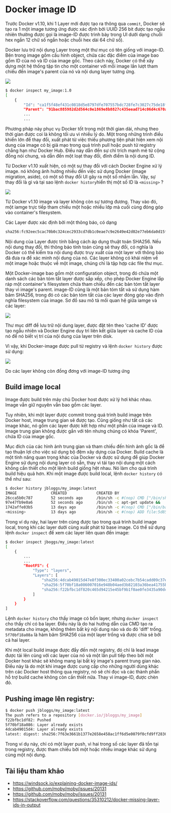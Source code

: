 # Docker image ID

Trước Docker v1.10, khi 1 Layer mới được tạo ra thông qua `commit`, Docker sẽ tạo ra 1 một image tương ứng được xác định bởi UUID 256 bit được tạo ngẫu nhiên thường được gọi là image-ID được trình bày trong UI dưới dạng chuỗi hex ngắn 12 chữ số ngắn hoặc chuỗi hex dài 64 chữ số).

Docker lưu trữ nội dung Layer trong một thư mục có tên giống với image-ID. Bên trong image gồm cấu hình object, chứa các đặc điểm của image bao gồm ID của nó và ID của image gốc. Theo cách này, Docker có thể xây dựng một hệ thống tập tin cho một container với mỗi image  lần lượt tham chiếu đến image's parent của nó và nội dung layer tương ứng.

<img src=https://i.imgur.com/Joh7fkv.png>

```sh
$ docker inspect my_image:1.0
[
    {
        "Id": "ca1f5f48ef431c0818d5e8797dfe707557bdc728fe7c3027c75de18f934a3b76",
        "Parent": "91bac885982d2d564c0e1869e8b8827c435eead714c06d4c670aaae616c1542c"
        ...
        ...
```
Phương pháp này phục vụ Docker tốt trong một thời gian dài, nhưng theo thời gian được coi là không tối ưu vì nhiều lý do. Một trong những trình điều khiển lớn để thay đổi, xuất phát từ việc thiếu phương tiện phát hiện xem nội dung của image có bị giả mạo trong quá trình pull hoặc push từ registry chẳng hạn như Docker Hub. Điều này dẫn đến sự chỉ trích mạnh mẽ từ cộng đồng nói chung, và dẫn đến một loạt thay đổi, đỉnh điểm là nội dung ID.

Từ Docker v1.10 xuất hiện, có một sự thay đổi với cách Docker Engine xử lý image. nó không ảnh hưởng nhiều đến việc sử dụng Docker (image migration, aside), có một số thay đổi UI gây ra một số nhầm lẫn. Vậy, sự thay đổi là gì và tại sao lệnh `docker history`hiển thị một số ID là `<missing>` ?

<img src=https://i.imgur.com/4ph0oCa.png>

Từ Docker v1.10 image và layer không còn sự tương đương. Thay vào đó, một iamge trực tiếp tham chiếu một hoặc nhiều lớp mà cuối cùng đóng góp vào container's filesystem.

Các Layer được xác định bởi một thông báo, có dạng
```sh
sha256:fc92eec5cac70b0c324cec2933cd7db1c0eae7c9e2649e42d02e77eb6da0d15f
```

Nội dung của Layer được tính bằng cách áp dụng thuật toán SHA256. Nếu nội dung thay đổi, thì thông báo tính toán cũng sẽ thay đổi, có nghĩa là Docker có thể kiểm tra nội dung được truy xuất của một layer với thông báo đã đưa ra để xác minh nội dung của nó. Các layer không có khái niệm về một image hoặc thuộc về một image, chúng chỉ là tập hợp các file thư mục.

Một Docker-image bao gồm một configuration object, trong đó chứa một danh sách các bản tóm tắt layer được sắp xếp, cho phép Docker Engine lắp ráp một container's filesystem chứa tham chiếu đến các bản tóm tắt layer thay vì image's parent. image-ID cũng là một bản tóm tắt và sử dụng hàm băm SHA256, trong đó có các bản tóm tắt của các layer đóng góp vào định nghĩa filesystem của image. Sơ đồ sau mô tả mối quan hệ giữa iamge và các layer:

<img src=https://i.imgur.com/IdLy1s4.png>

Thư mục diff để lưu trữ nội dung layer, được đặt tên theo 'cache ID' được tạo ngẫu nhiên và Docker Engine duy trì liên kết giữa layer và cache ID của nó để nó biết vị trí của nội dung của layer trên disk.

Vì vậy, khi Docker-image được pull từ registry và lệnh `docker history` được sử dụng:

<img src=https://i.imgur.com/4ph0oCa.png>

Do các layer không còn đồng đơng với image-ID tương ứng

## Build image local

Image được build trên máy chủ Docker host được xử lý hơi khác nhau. Image vẫn giữ nguyên vẫn bao gồm các layer.

Tuy nhiên, khi một layer được commit trong quá trình build image trên Docker host, image trung gian sẽ được tạo. Cũng giống như tất cả các image khác, nó gồm các layer được kết hợp như một phần của image và ID. Image trung gian không được gắn với tên nhưng chúng có khóa 'Parent', chứa ID của image gốc.

Mục đích của các hình ảnh trung gian và tham chiếu đến hình ảnh gốc là để tạo thuận lợi cho việc sử dụng bộ đệm xây dựng của Docker. Build cache là một tính năng quan trọng khác của Docker và được sử dụng để giúp Docker Engine sử dụng nội dung layer có sẵn, thay vì tái tạo nội dung một cách không cần thiết cho một lệnh build giống hệt nhau. Nó làm cho quá trình build hiệu quả hơn. Khi một image được build local, lệnh `docker history` có thể như sau:
```sh
$ docker history jbloggs/my_image:latest 
IMAGE               CREATED             CREATED BY                                      SIZE                COMMENT
26cca5b0c787        52 seconds ago      /bin/sh -c #(nop) CMD ["/bin/sh" "-c" "/bin/b   0 B                 
97e47fb9e0a6        52 seconds ago      /bin/sh -c apt-get update &&     apt-get inst   16.98 MB            
1742affe03b5        13 days ago         /bin/sh -c #(nop) CMD ["/bin/bash"]             0 B                 
<missing>           13 days ago         /bin/sh -c #(nop) ADD file:5d8521419ad6cfb695   125.1 MB
```

Trong ví dụ này, hai layer trên cùng được tạo trong quá trình build image local, trong khi các layer dưới cùng xuất phát từ base image. Có thể sử dụng lệnh `docker inspect` để xem các layer liên quan đến image:
```sh
$ docker inspect jboggs/my_image:latest 
[
    {
        ...
        ...
        "RootFS": {
            "Type": "layers",
            "Layers": [
                "sha256:4dcab49015d47e8f300ec33400a02cebc7b54cadd09c37e49eccbc655279da90",
                "sha256:5f70bf18a086007016e948b04aed3b82103a36bea41755b6cddfaf10ace3c6ef",
                "sha256:f22bfbc1df820c465d94215e45bf9b1f0ae0fe3435a90dc5296a4b55712f46e7"
            ]
        }
    }
]
```

Lệnh `docker history` cho thấy image có bốn layer, nhưng `docker inspect` cho thấy chỉ có ba layer. Điều này là do hai hướng dẫn của CMD tạo ra metadata cho image, không thêm bất kỳ nội dung nào và do đó 'diff' trống. `5f70bf18a08a` là hàm băm SHA256 của một layer trống và được chia sẻ bởi cả hai layer.

Khi một local build image được đẩy đến một registry, đó chỉ là lead image được tải lên cùng với các layer của nó và một lần pull tiếp theo bởi một Docker host khác sẽ không mang lại bất kỳ image's parent trung gian nào. Điều này là do một khi image được cung cấp cho những người dùng khác trên các Docker host thông qua registry, nó sẽ chỉ đọc và các thành phần hỗ trợ build cache không còn cần thiết nữa. Thay vì image-ID, <missing> được chèn đó.
    
## Pushing image lên registry:
```sh
$ docker push jbloggs/my_image:latest
The push refers to a repository [docker.io/jbloggs/my_image]
f22bfbc1df82: Pushed 
5f70bf18a086: Layer already exists 
4dcab49015d4: Layer already exists 
latest: digest: sha256:7f63e3661b1377e2658e458ac1ff6d5e0079f0cfd9ff2830786d1b45ae1bb820 size: 3147
```

Trong ví dụ này, chỉ có một layer push, vì hai trong số các layer đã tồn tại trong registry, được tham chiếu bởi một hoặc nhiều image khác sử dụng cùng một nội dung.

## Tài liệu tham khảo
- https://windsock.io/explaining-docker-image-ids/
- https://github.com/moby/moby/issues/20131
- https://github.com/moby/moby/issues/20131
- https://stackoverflow.com/questions/35310212/docker-missing-layer-ids-in-output
